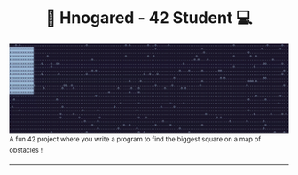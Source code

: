 <!--
**Hnogared/Hnogared** is a ✨ _special_ ✨ repository because its `README.md` (this file) appears on your GitHub profile.

Here are some ideas to get you started:

- 🔭 I’m currently working on ...
- 🌱 I’m currently learning ...
- 👯 I’m looking to collaborate on ...
- 🤔 I’m looking for help with ...
- 💬 Ask me about ...
- 📫 How to reach me: ...
- 😄 Pronouns: ...
- ⚡ Fun fact: ...
-->

<h1 align="center">👋 Hnogared - 42 Student 💻</h1>

![alt text][bsq_gif]
<sup>A fun 42 project where you write a program to find the biggest square on a map of obstacles !</sup>

***

[bsq_gif]: https://github.com/Hnogared/Hnogared/blob/main/src/images/bsq_seq.gif "BSQ GIF"
